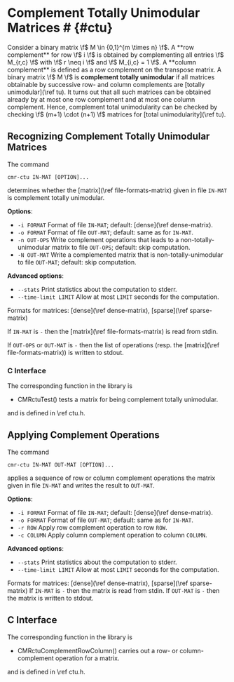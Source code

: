 # Complement Totally Unimodular Matrices # {#ctu}

Consider a binary matrix \f$ M \in \{0,1\}^{m \times n} \f$.
A **row complement** for row \f$ i \f$ is obtained by complementing all entries \f$ M_{r,c} \f$ with \f$ r \neq i \f$
and \f$ M_{i,c} = 1 \f$.
A **column complement** is defined as a row complement on the transpose matrix.
A binary matrix \f$ M \f$ is **complement totally unimodular** if all matrices obtainable by successive row- and column complements are [totally unimodular](\ref tu).
It turns out that all such matrices can be obtained already by at most one row complement and at most one column complement.
Hence, complement total unimodularity can be checked by checking \f$ (m+1) \cdot (n+1) \f$ matrices for [total unimodularity](\ref tu).

## Recognizing Complement Totally Unimodular Matrices ##

The command

    cmr-ctu IN-MAT [OPTION]...

determines whether the [matrix](\ref file-formats-matrix) given in file `IN-MAT` is complement totally unimodular.

**Options**:
  - `-i FORMAT`   Format of file `IN-MAT`; default: [dense](\ref dense-matrix).
  - `-o FORMAT`   Format of file `OUT-MAT`; default: same as for `IN-MAT`.
  - `-n OUT-OPS`  Write complement operations that leads to a non-totally-unimodular matrix to file `OUT-OPS`; default: skip computation.
  - `-N OUT-MAT`  Write a complemented matrix that is non-totally-unimodular to file `OUT-MAT`; default: skip computation.

**Advanced options**:
  - `--stats`            Print statistics about the computation to stderr.
  - `--time-limit LIMIT` Allow at most `LIMIT` seconds for the computation.

Formats for matrices: [dense](\ref dense-matrix), [sparse](\ref sparse-matrix)

If `IN-MAT` is `-` then the [matrix](\ref file-formats-matrix) is read from stdin.

If `OUT-OPS` or `OUT-MAT` is `-` then the list of operations (resp. the [matrix](\ref file-formats-matrix)) is written to stdout.

### C Interface ###

The corresponding function in the library is

  - CMRctuTest() tests a matrix for being complement totally unimodular.

and is defined in \ref ctu.h.


## Applying Complement Operations ##

The command

    cmr-ctu IN-MAT OUT-MAT [OPTION]...

applies a sequence of row or column complement operations the matrix given in file `IN-MAT` and writes the result to `OUT-MAT`.

**Options**:
  - `-i FORMAT`   Format of file `IN-MAT`; default: [dense](\ref dense-matrix).
  - `-o FORMAT` Format of file `OUT-MAT`; default: same as for `IN-MAT`.
  - `-r ROW`    Apply row complement operation to row `ROW`.
  - `-c COLUMN` Apply column complement operation to column `COLUMN`.

**Advanced options**:
  - `--stats`            Print statistics about the computation to stderr.
  - `--time-limit LIMIT` Allow at most `LIMIT` seconds for the computation.

Formats for matrices: [dense](\ref dense-matrix), [sparse](\ref sparse-matrix)
If `IN-MAT` is `-` then the matrix is read from stdin.
If `OUT-MAT` is `-` then the matrix is written to stdout.

## C Interface ##

The corresponding function in the library is

  - CMRctuComplementRowColumn() carries out a row- or column-complement operation for a matrix.

and is defined in \ref ctu.h.

